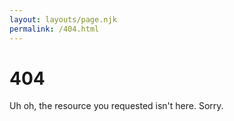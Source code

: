 ```yaml
---
layout: layouts/page.njk
permalink: /404.html
---
```


<h1>404</h1>
<p>Uh oh, the resource you requested isn't here. Sorry.</p>
